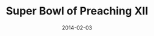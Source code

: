---
layout: media
category: media
series: "Super Bowl of Preaching XII"
title: "Super Bowl of Preaching XII"
date: 2014-02-03
description: "Tome vs. Mingo in the annual smackdown of preaching."
video: "https://s3.amazonaws.com/crossroadsvideomessages/020114SuperBowlXII.mp4"
video-poster: "https://www.crossroads.net/uploadedfiles/superbowlofpreachingxii_still.jpg"
---